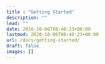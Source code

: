 ```yaml
---
title : "Getting Started"
description: ""
lead: ""
date: 2020-10-06T08:48:23+00:00
lastmod: 2020-10-06T08:48:23+00:00
url: /docs/getting-started/
draft: false
images: []
---
```

